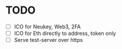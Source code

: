 # TODO

* [ ] ICO for Neukey, Web3, 2FA
* [ ] ICO for Eth directly to address, token only
* [ ] Serve test-server over https
